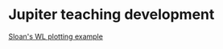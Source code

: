 # Jupiter teaching development

[Sloan's WL plotting example](https://vickyscowcroft.github.io/teaching_dev/00_schedule.html)

